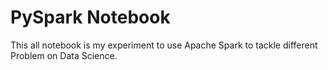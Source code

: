 # PySpark Notebook
This all notebook is my experiment to use Apache Spark to tackle different Problem on Data Science.
